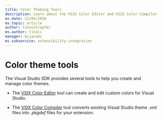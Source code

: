 ```yaml
---
title: Color Theming Tools
description: Learn about the VSIX Color Editor and VSIX Color Compiler tools that are provided in the Visual Studio SDK to help you create and manage color themes.
ms.date: 11/04/2016
ms.topic: article
author: tinaschrepfer
ms.author: tinali
manager: mijacobs
ms.subservice: extensibility-integration
---
```

# Color theme tools

The Visual Studio SDK provides several tools to help you create and manage color themes.

- The [VSIX Color Editor](../../extensibility/internals/vsix-color-editor.md) tool can create and edit custom colors for Visual Studio.

- The [VSIX Color Compiler](../../extensibility/internals/vsix-color-compiler.md) tool converts existing Visual Studio theme *.xml* files into *.pkgdef* files for your extension.
